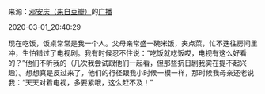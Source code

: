 来源：[邓安庆（来自豆瓣）](https://www.douban.com/people/renjiananhuo/)的[广播](https://www.douban.com/people/renjiananhuo/status/2842948551/)


2020-03-01_20:40:29


现在吃饭，饭桌常常是我一个人。父母亲常盛一碗米饭，夹点菜，忙不迭往房间里冲，生怕错过了电视剧。我有时候忍不住说：“吃饭就吃饭哎，电视有这么好看的？”他们不听我的（几次我尝试跟他们一起看，但那些抗日剧我实在提不起兴趣）。想想真是反过来了，他们的行径跟我小时候一模一样，那时候我母亲还老说我：“天天对着电视，多要紧哦，这么赶不及！”
